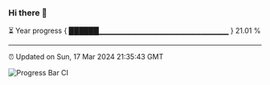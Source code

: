 ### Hi there 👋

⏳ Year progress { ██████▁▁▁▁▁▁▁▁▁▁▁▁▁▁▁▁▁▁▁▁▁▁▁▁ } 21.01 %

---

⏰ Updated on Sun, 17 Mar 2024 21:35:43 GMT

![Progress Bar CI](https://github.com/IshwaranRudhara/GIT-ACTION/workflows/Progress%20Bar%20CI/badge.svg)
